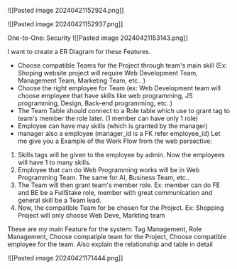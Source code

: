 ![[Pasted image 20240421152924.png]]

![[Pasted image 20240421152937.png]]

One-to-One: Security
![[Pasted image 20240421153143.png]]

I want to create a ER Diagram for these Features. 
+  Choose compatible Teams for the Project through team's main skill (Ex: Shoping website project will require Web Development Team, Management Team, Marketing Team, etc.. )
+  Choose the right employee for Team (ex: Web Development team will choose employee that have skills like web programming, JS programming, Design, Back-end programming, etc..)
+  The Team Table should connect to a Role table which use to grant tag to team's member the role later. (1 member can have only 1 role)
+ Employee can have may skills (which is granted by the manager)
+ manager also a employee (manager_id is a FK refer employee_id)
Let me give you a Example of the Work Flow from the web persective:
1) Skills tags will be given to the employee by admin. Now the employees will have 1 to many skills. 
2) Employee that can do Web Programming works will be in Web Programming Team. The same for AI, Business Team, etc..
3) The Team will then grant team's member role. Ex: member can do FE and BE be a FullStake role, member with great communication and general skill be a Team lead.
4) Now, the compatible Team for be chosen for the Project. Ex: Shopping Project will only choose Web Deve, Markting team

These are my main Feature for the system: Tag Management, Role Management, Choose compatiple team for the Project, Choose compatible employee for the team.
Also explain the relationship and table in detail

![[Pasted image 20240421171444.png]]


